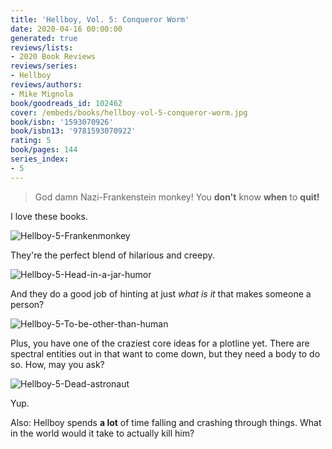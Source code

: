 ```yaml
---
title: 'Hellboy, Vol. 5: Conqueror Worm'
date: 2020-04-16 00:00:00
generated: true
reviews/lists:
- 2020 Book Reviews
reviews/series:
- Hellboy
reviews/authors:
- Mike Mignola
book/goodreads_id: 102462
cover: /embeds/books/hellboy-vol-5-conqueror-worm.jpg
book/isbn: '1593070926'
book/isbn13: '9781593070922'
rating: 5
book/pages: 144
series_index:
- 5
---
```

> God damn Nazi-Frankenstein monkey! You **don't** know **when** to **quit!**

I love these books.  

<!--more-->

![Hellboy-5-Frankenmonkey](/embeds/books/attachments/hellboy-5-frankenmonkey.png)  

They're the perfect blend of hilarious and creepy.  

![Hellboy-5-Head-in-a-jar-humor](/embeds/books/attachments/hellboy-5-head-in-a-jar-humor.png)  

And they do a good job of hinting at just _what is it_ that makes someone a person?  

![Hellboy-5-To-be-other-than-human](/embeds/books/attachments/hellboy-5-to-be-other-than-human.png)  

Plus, you have one of the craziest core ideas for a plotline yet. There are spectral entities out in that want to come down, but they need a body to do so. How, may you ask?  

![Hellboy-5-Dead-astronaut](/embeds/books/attachments/hellboy-5-dead-astronaut.png)  

Yup.  

Also: Hellboy spends **a lot** of time falling and crashing through things. What in the world would it take to actually kill him?